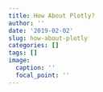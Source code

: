 ```yaml
---
title: How About Plotly?
author: ''
date: '2019-02-02'
slug: how-about-plotly
categories: []
tags: []
image:
  caption: ''
  focal_point: ''
---
```




